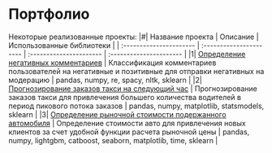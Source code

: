 # Портфолио
Некоторые реализованные проекты:
|#| Название проекта | Описание | Использованные библиотеки | 
| :---------------------- | :---------------------- | :---------------------- | :---------------------- |
|1| [Определение негативных комментариев](toxic_comments) | Классификация комментариев пользователей на негативные и позитивные для отправки негативных на модерацию | pandas, numpy, re, spacy, nltk, sklearn |
|2| [Прогнозирование заказов такси на следующий час](taxi_orders) | Прогнозирование заказов такси для привлечения большего количества водителей в период пикового потока заказов | pandas, numpy, matplotlib, statsmodels, sklearn |
|3| [Определение рыночной стоимости подержанного автомобиля](car_prices) | Определение стоимости авто для привлечения новых клиентов за счет удобной функции расчета рыночной цены | pandas, numpy, lightgbm, catboost, seaborn, matplotlib, time, sklearn |
